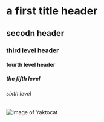 # a first title header
## secodn header
### third level header
#### fourth level header
##### the fifth level
###### sixth level

![Image of Yaktocat](https://octodex.github.com/images/yaktocat.png)
